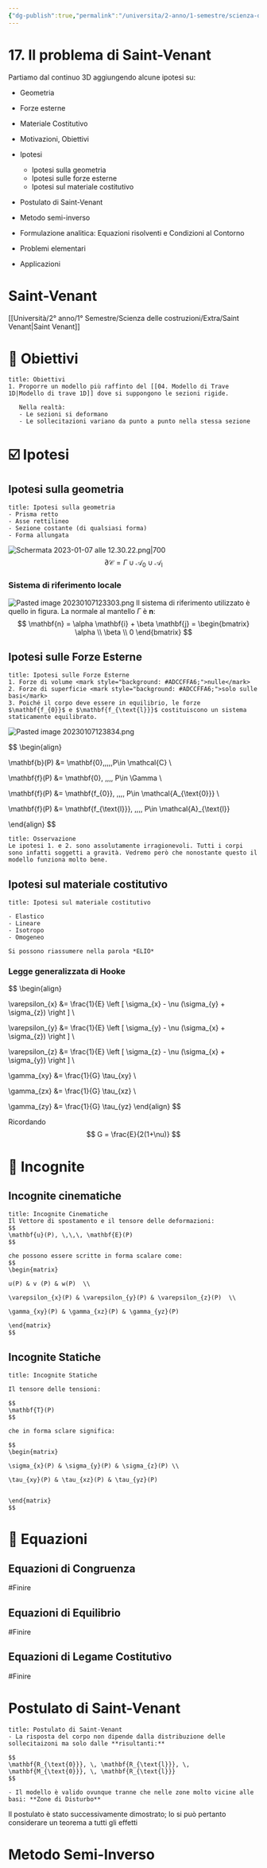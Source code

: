 ```yaml
---
{"dg-publish":true,"permalink":"/universita/2-anno/1-semestre/scienza-delle-costruzioni/appunti/17-il-problema-di-saint-venant/"}
---
```



# 17. Il problema di Saint-Venant

Partiamo dal continuo 3D aggiungendo alcune ipotesi su:
- Geometria
- Forze esterne
- Materiale Costitutivo

- Motivazioni, Obiettivi
- Ipotesi
	- Ipotesi sulla geometria
	- Ipotesi sulle forze esterne
	- Ipotesi sul materiale costitutivo
- Postulato di Saint-Venant
- Metodo semi-inverso
- Formulazione analitica: Equazioni risolventi e Condizioni al Contorno
- Problemi elementari
- Applicazioni

# Saint-Venant
[[Università/2° anno/1° Semestre/Scienza delle costruzioni/Extra/Saint Venant\|Saint Venant]]

# 🎯 Obiettivi

```ad-note
title: Obiettivi
1. Proporre un modello più raffinto del [[04. Modello di Trave 1D|Modello di trave 1D]] dove si suppongono le sezioni rigide. 
   
   Nella realtà:
   - Le sezioni si deformano
   - Le sollecitazioni variano da punto a punto nella stessa sezione

```

# ☑️ Ipotesi
## Ipotesi sulla geometria

```ad-tip
title: Ipotesi sulla geometria
- Prisma retto
- Asse rettilineo
- Sezione costante (di qualsiasi forma)
- Forma allungata
```

![Schermata 2023-01-07 alle 12.30.22.png|700](/img/user/Universit%C3%A0/2%C2%B0%20anno/1%C2%B0%20Semestre/Scienza%20delle%20costruzioni/Appunti/allegati/Schermata%202023-01-07%20alle%2012.30.22.png)
$$
\partial \mathcal{C} = \Gamma \cup \mathcal{A}_{0} \cup \mathcal{A}_{\text{l}}
$$
### Sistema di riferimento locale

![Pasted image 20230107123303.png](/img/user/Universit%C3%A0/2%C2%B0%20anno/1%C2%B0%20Semestre/Scienza%20delle%20costruzioni/Appunti/allegati/Pasted%20image%2020230107123303.png)
Il sistema di riferimento utilizzato è quello in figura. 
La normale al mantello $\Gamma$ è $\mathbf{n}$:
$$
\mathbf{n} = \alpha \mathbf{i} + \beta \mathbf{j} =
\begin{bmatrix}
\alpha  \\ \beta \\ 0
\end{bmatrix}
$$

## Ipotesi sulle Forze Esterne

```ad-tip
title: Ipotesi sulle Forze Esterne
1. Forze di volume <mark style="background: #ADCCFFA6;">nulle</mark>
2. Forze di superficie <mark style="background: #ADCCFFA6;">solo sulle basi</mark>
3. Poiché il corpo deve essere in equilibrio, le forze $\mathbf{f_{0}}$ e $\mathbf{f_{\text{l}}}$ costituiscono un sistema staticamente equilibrato.
```

![Pasted image 20230107123834.png](/img/user/Universit%C3%A0/2%C2%B0%20anno/1%C2%B0%20Semestre/Scienza%20delle%20costruzioni/Appunti/allegati/Pasted%20image%2020230107123834.png)

$$
\begin{align}

\mathbf{b}(P) &= \mathbf{0},\,\,\,\,P\in \mathcal{C} \\

\mathbf{f}(P) &= \mathbf{0}, \,\,\,\, P\in \Gamma \\

\mathbf{f}(P) &= \mathbf{f_{0}}, \,\,\,\, P\in \mathcal{A_{\text{0}}} \\

\mathbf{f}(P) &= \mathbf{f_{\text{l}}}, \,\,\,\, P\in \mathcal{A}_{\text{l}}

\end{align}
$$

```ad-note
title: Osservazione
Le ipotesi 1. e 2. sono assolutamente irragionevoli. Tutti i corpi sono infatti soggetti a gravità. Vedremo però che nonostante questo il modello funziona molto bene.
```


## Ipotesi sul materiale costitutivo

```ad-tip
title: Ipotesi sul materiale costitutivo

- Elastico
- Lineare
- Isotropo
- Omogeneo

Si possono riassumere nella parola *ELIO*
```

### Legge generalizzata di Hooke

$$
\begin{align}

\varepsilon_{x} &= \frac{1}{E} \left [ \sigma_{x} - \nu (\sigma_{y} + \sigma_{z}) \right ] \\

\varepsilon_{y} &= \frac{1}{E} \left [ \sigma_{y} - \nu (\sigma_{x} + \sigma_{z}) \right ] \\

\varepsilon_{z} &= \frac{1}{E} \left [ \sigma_{z} - \nu (\sigma_{x} + \sigma_{y}) \right ] \\

\gamma_{xy} &= \frac{1}{G} \tau_{xy} \\

\gamma_{zx} &= \frac{1}{G} \tau_{xz} \\

\gamma_{zy} &= \frac{1}{G} \tau_{yz}
\end{align}
$$

Ricordando 
$$ 
G = \frac{E}{2(1+\nu)}
$$

# 🥸 Incognite
## Incognite cinematiche

```ad-Teo
title: Incognite Cinematiche
Il Vettore di spostamento e il tensore delle deformazioni:
$$
\mathbf{u}(P), \,\,\, \mathbf{E}(P)
$$

che possono essere scritte in forma scalare come:
$$
\begin{matrix}

u(P) & v (P) & w(P)  \\ 

\varepsilon_{x}(P) & \varepsilon_{y}(P) & \varepsilon_{z}(P)  \\ 

\gamma_{xy}(P) & \gamma_{xz}(P) & \gamma_{yz}(P)

\end{matrix}
$$

```

## Incognite Statiche

```ad-Teo
title: Incognite Statiche

Il tensore delle tensioni:

$$
\mathbf{T}(P)
$$

che in forma sclare significa:

$$
\begin{matrix}

\sigma_{x}(P) & \sigma_{y}(P) & \sigma_{z}(P) \\ 

\tau_{xy}(P) & \tau_{xz}(P) & \tau_{yz}(P)


\end{matrix}
$$

```

# 🧮 Equazioni

## Equazioni di Congruenza
#Finire 
## Equazioni di Equilibrio
#Finire 
## Equazioni di Legame Costitutivo
#Finire 


# Postulato di Saint-Venant

```ad-Teo
title: Postulato di Saint-Venant
- La risposta del corpo non dipende dalla distribuzione delle sollecitaizoni ma solo dalle **risultanti:**

$$
\mathbf{R_{\text{0}}}, \, \mathbf{R_{\text{l}}}, \, \mathbf{M_{\text{0}}}, \, \mathbf{R_{\text{l}}}
$$

- Il modello è valido ovunque tranne che nelle zone molto vicine alle basi: **Zone di Disturbo**

```

Il postulato è stato successivamente dimostrato; lo si può pertanto considerare un teorema a tutti gli effetti


# Metodo Semi-Inverso



